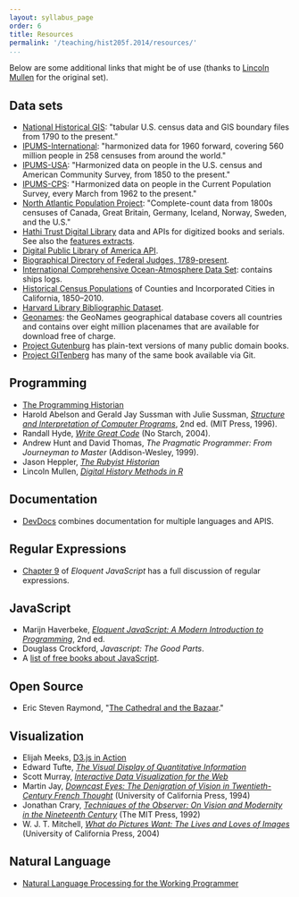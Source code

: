 ```yaml
---
layout: syllabus_page
order: 6
title: Resources
permalink: '/teaching/hist205f.2014/resources/'
...
```


Below are some additional links that might be of use (thanks to [Lincoln Mullen](http://lincolnmullen.com) for the original set).

## Data sets

-   [National Historical GIS][]: "tabular U.S. census data and GIS
    boundary files from 1790 to the present."
-   [IPUMS-International][]: "harmonized data for 1960 forward, covering
    560 million people in 258 censuses from around the world."
-   [IPUMS-USA][]: "Harmonized data on people in the U.S. census and
    American Community Survey, from 1850 to the present."
-   [IPUMS-CPS][]: "Harmonized data on people in the Current Population
    Survey, every March from 1962 to the present."
-   [North Atlantic Population Project][]: "Complete-count data from
    1800s censuses of Canada, Great Britain, Germany, Iceland, Norway,
    Sweden, and the U.S."
-   [Hathi Trust Digital Library][] data and APIs for digitized books
    and serials. See also the [features extracts][].
-   [Digital Public Library of America API][].
-   [Biographical Directory of Federal Judges, 1789-present][].
-   [International Comprehensive Ocean-Atmosphere Data Set][]: contains
    ships logs.
-   [Historical Census Populations][] of Counties and Incorporated
    Cities in California, 1850–2010.
-   [Harvard Library Bibliographic Dataset][].
-   [Geonames][]: the GeoNames geographical database covers all
    countries and contains over eight million placenames that are
    available for download free of charge.
-   [Project Gutenburg][] has plain-text versions of many public domain
    books.
-   [Project GITenberg][] has many of the same book available via Git.

## Programming

-   [The Programming Historian][]
-   Harold Abelson and Gerald Jay Sussman with Julie Sussman,
    *[Structure and Interpretation of Computer Programs][]*, 2nd ed.
    (MIT Press, 1996).
-   Randall Hyde, *[Write Great Code][]* (No Starch, 2004).
-   Andrew Hunt and David Thomas, *The Pragmatic Programmer: From
    Journeyman to Master* (Addison-Wesley, 1999).
-   Jason Heppler, *[The Rubyist Historian][]*
-   Lincoln Mullen, *[Digital History Methods in R][]*

## Documentation

-   [DevDocs][] combines documentation for multiple languages and APIS.

## Regular Expressions

-   [Chapter 9][] of *Eloquent JavaScript* has a full discussion of
    regular expressions.

## JavaScript

-   Marijn Haverbeke, *[Eloquent JavaScript: A Modern Introduction to
    Programming][]*, 2nd ed.
-   Douglass Crockford, *Javascript: The Good Parts*.
-   A [list of free books about JavaScript][].

## Open Source

-   Eric Steven Raymond, "[The Cathedral and the Bazaar][]."

## Visualization

-   Elijah Meeks, [D3.js in Action][]
-   Edward Tufte, *[The Visual Display of Quantitative Information][]*
-   Scott Murray, *[Interactive Data Visualization for the Web][]*
-   Martin Jay, *[Downcast Eyes: The Denigration of Vision in Twentieth-Century French Thought](http://www.ucpress.edu/book.php?isbn=9780520088856)* (University of California Press, 1994)
-   Jonathan Crary, *[Techniques of the Observer: On Vision and Modernity in the Nineteenth Century](http://mitpress.mit.edu/books/techniques-observer)* (The MIT Press, 1992)
-   W. J. T. Mitchell, *[What do Pictures Want: The Lives and Loves of Images](http://www.press.uchicago.edu/ucp/books/book/chicago/W/bo3534152.html)* (University of California Press, 2004)

## Natural Language

-   [Natural Language Processing for the Working Programmer][]

  [National Historical GIS]: http://nhgis.org
  [IPUMS-International]: http://international.ipums.org/international/
  [IPUMS-USA]: http://usa.ipums.org/usa/
  [IPUMS-CPS]: http://usa.ipums.org/cps/
  [North Atlantic Population Project]: http://www.nappdata.org/
  [Hathi Trust Digital Library]: http://www.hathitrust.org/data
  [features extracts]: https://sandbox.htrc.illinois.edu/HTRC-UI-Portal2/Features
  [Digital Public Library of America API]: http://dp.la/info/developers/codex/
  [Biographical Directory of Federal Judges, 1789-present]: http://www.uscourts.gov/JudgesAndJudgeships/BiographicalDirectoryOfJudges.aspx
  [International Comprehensive Ocean-Atmosphere Data Set]: http://icoads.noaa.gov/
  [Historical Census Populations]: http://www.dof.ca.gov/research/demographic/state_census_data_center/historical_census_1850-2010/view.php
  [Harvard Library Bibliographic Dataset]: http://openmetadata.lib.harvard.edu/bibdata
  [Geonames]: http://www.geonames.org/
  [Project Gutenburg]: http://www.gutenberg.org/
  [Project GITenberg]: https://gitenberg.github.io/
  [The Programming Historian]: http://programminghistorian.org/
  [Structure and Interpretation of Computer Programs]: https://mitpress.mit.edu/sicp/full-text/book/book.html
  [Write Great Code]: http://www.nostarch.com/greatcode.htm
  [DevDocs]: http://devdocs.io/
  [Chapter 9]: http://eloquentjavascript.net/09_regexp.html
  [Swirl]: http://swirlstats.com/
  [Eloquent JavaScript: A Modern Introduction to Programming]: http://eloquentjavascript.net/
  [list of free books about JavaScript]: http://jsbooks.revolunet.com/
  [The Cathedral and the Bazaar]: http://www.catb.org/~esr/writings/cathedral-bazaar/cathedral-bazaar/
  [httpbin]: http://httpbin.org/
  [Natural Language Processing for the Working Programmer]: http://nlpwp.org/book/
  [The Rubyist Historian]: http://jasonheppler.org/rubyist-historian/
  [The Visual Display of Quantitative Information]: http://www.edwardtufte.com/tufte/books_vdqi
  [Interactive Data Visualization for the Web]: http://alignedleft.com/work/d3-book
  [Digital History Methods in R]: http://dh-r.lincolnmullen.com/
  [D3.js in Action]: http://www.manning.com/meeks/
